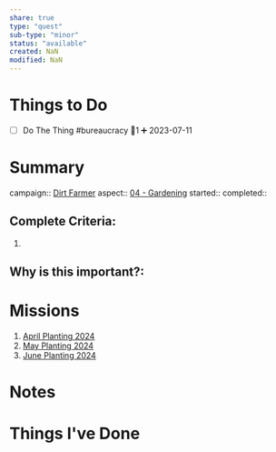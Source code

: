 ```yaml
---
share: true
type: "quest"
sub-type: "minor"
status: "available"
created: NaN 
modified: NaN
---
```

 
 
# Things to Do
- [ ] Do The Thing #bureaucracy 🥄1 ➕ 2023-07-11 
# Summary
campaign:: [Dirt Farmer](./Dirt%20Farmer.md)
aspect:: [04 - Gardening](./04%20-%20Gardening.md)
started:: 
completed::
## Complete Criteria:
1. 

## Why is this important?:

# Missions
1. [April Planting 2024](./April%20Planting%202024.md)
2. [May Planting 2024](./May%20Planting%202024.md)
3. [June Planting 2024](./June%20Planting%202024.md)

# Notes

# Things I've Done